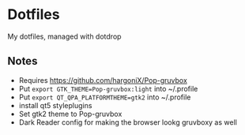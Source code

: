 # Dotfiles
My dotfiles, managed with dotdrop

## Notes
- Requires https://github.com/hargoniX/Pop-gruvbox
- Put `export GTK_THEME=Pop-gruvbox:light` into ~/.profile
- Put `export QT_QPA_PLATFORMTHEME=gtk2` into ~/.profile
- install qt5 styleplugins
- Set gtk2 theme to Pop-gruvbox
- Dark Reader config for making the browser lookg gruvboxy as well
